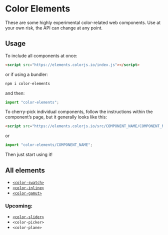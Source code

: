 # Color Elements

These are some highly experimental color-related web components.
Use at your own risk, the API can change at any point.

## Usage

To include all components at once:

```html
<script src="https://elements.colorjs.io/index.js"></script>
```

or if using a bundler:

```bash
npm i color-elements
```

and then:

```js
import "color-elements";
```

To cherry-pick individual components, follow the instructions within the component’s page, but it generally looks like this:

```html
<script src="https://elements.colorjs.io/src/COMPONENT_NAME/COMPONENT_NAME.js"></script>
```

or

```js
import "color-elements/COMPONENT_NAME";
```


Then just start using it!

## All elements

- [`<color-swatch>`](src/color-swatch/)
- [`<color-inline>`](src/color-inline/)
- [`<color-gamut>`](src/color-gamut/)

### Upcoming:

- [`<color-slider>`](src/color-slider/)
- `<color-picker>`
- `<color-plane>`